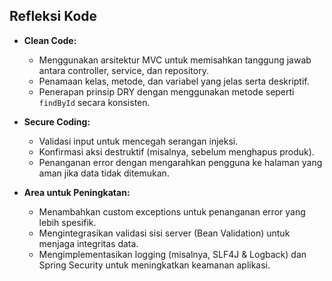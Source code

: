 ## Refleksi Kode

- **Clean Code:**
    - Menggunakan arsitektur MVC untuk memisahkan tanggung jawab antara controller, service, dan repository.
    - Penamaan kelas, metode, dan variabel yang jelas serta deskriptif.
    - Penerapan prinsip DRY dengan menggunakan metode seperti `findById` secara konsisten.

- **Secure Coding:**
    - Validasi input untuk mencegah serangan injeksi.
    - Konfirmasi aksi destruktif (misalnya, sebelum menghapus produk).
    - Penanganan error dengan mengarahkan pengguna ke halaman yang aman jika data tidak ditemukan.

- **Area untuk Peningkatan:**
    - Menambahkan custom exceptions untuk penanganan error yang lebih spesifik.
    - Mengintegrasikan validasi sisi server (Bean Validation) untuk menjaga integritas data.
    - Mengimplementasikan logging (misalnya, SLF4J & Logback) dan Spring Security untuk meningkatkan keamanan aplikasi.
